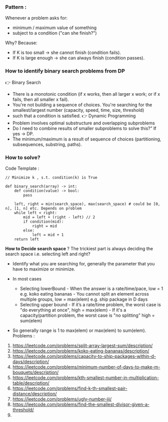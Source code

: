 ### Pattern : 
Whenever a problem asks for:
- minimum / maximum value of something
- subject to a condition ("can she finish?")

Why? Because:
- If K is too small → she cannot finish (condition fails).
- If K is large enough → she can always finish (condition passes).

### How to identify binary search problems from DP
👉 Binary Search
- There is a monotonic condition (if x works, then all larger x work; or if x fails, then all smaller x fail).
- You're not building a sequence of choices. You're searching for the smallest/largest number (capacity, speed, time, size, threshold)
- such that a condition is satisfied.
👉 Dynamic Programming
- Problem involves optimal substructure and overlapping subproblems
- Do I need to combine results of smaller subproblems to solve this?” If yes → DP.
- The minimum/maximum is a result of sequence of choices (partitioning, subsequences, substring, paths).

### How to solve?
Code Template :
```
// Minimize k , s.t. condition(k) is True

def binary_search(array) -> int:
    def condition(value) -> bool:
        pass

    left, right = min(search_space), max(search_space) # could be [0, n], [1, n] etc. Depends on problem
    while left < right:
        mid = left + (right - left) // 2
        if condition(mid):
            right = mid
        else:
            left = mid + 1
    return left
```
**How to Decide search space** ? 
The trickiest part is always deciding the search space i.e. selecting left and right?
- Identify what you are searching for, generally the parameter that you have to maximize or minimize.
- In most cases
    - Selecting lowerBound
          - When the answer is a rate/time/pace,  low = 1 e.g. koko eating bananas
          - You cannot split an element across multiple groups, low = max(elem) e.g. ship package in D days
    - Selecting upper bound
          - If it’s a rate/time problem, the worst case is "do everything at once", high = max(elem)
          - If it's a capacity/partition problem, the worst case is "no splitting" high = sum(elem)

- So generally range is 1 to max(elem) or max(elem) to sum(elem).
Problems :
1. https://leetcode.com/problems/split-array-largest-sum/description/
2. https://leetcode.com/problems/koko-eating-bananas/description/
3. https://leetcode.com/problems/capacity-to-ship-packages-within-d-days/description/
4. https://leetcode.com/problems/minimum-number-of-days-to-make-m-bouquets/description/
5. https://leetcode.com/problems/kth-smallest-number-in-multiplication-table/description/
6. https://leetcode.com/problems/find-k-th-smallest-pair-distance/description/
7. https://leetcode.com/problems/ugly-number-iii/
8. https://leetcode.com/problems/find-the-smallest-divisor-given-a-threshold/
9. 
